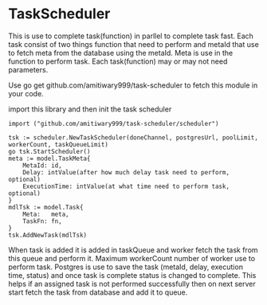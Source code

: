 # TaskScheduler

This is use to complete task(function) in parllel to complete task fast. Each task consist of two things function that need to perform and metaId that use to fetch meta from the database using the metaId. Meta is use in the function to perform task. Each task(function) may or may not need parameters. 

Use go get github.com/amitiwary999/task-scheduler to fetch this module in your code.

import this library and then init the task scheduler

```
import ("github.com/amitiwary999/task-scheduler/scheduler")

tsk := scheduler.NewTaskScheduler(doneChannel, postgresUrl, poolLimit, workerCount, taskQueueLimit)
go tsk.StartScheduler()
meta := model.TaskMeta{
	MetaId: id,
    Delay: intValue(after how much delay task need to perform, optional)
    ExecutionTime: intValue(at what time need to perform task, optional)
}
mdlTsk := model.Task{
    Meta:   meta,
    TaskFn: fn,
}
tsk.AddNewTask(mdlTsk)
```

When task is added it is added in taskQueue and worker fetch the task from this queue and perform it. Maximum workerCount number of worker use to perform task.
Postgres is use to save the task (metaId, delay, execution time, status) and once task is complete status is changed to complete. This helps if an assigned task is not performed successfully then on next server start fetch the task from database and add it to queue.